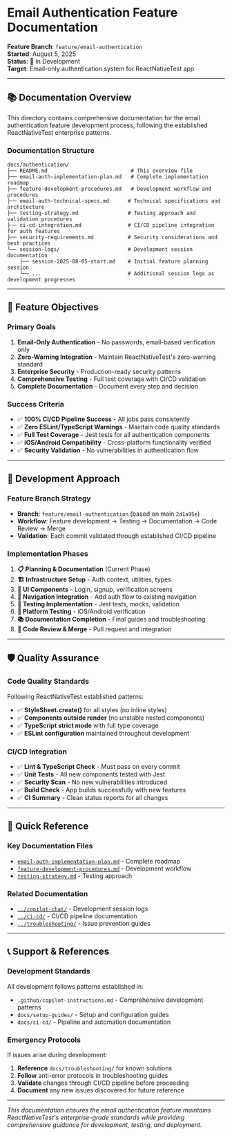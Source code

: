# Email Authentication Feature Documentation

**Feature Branch**: `feature/email-authentication`  
**Started**: August 5, 2025  
**Status**: 🚧 In Development  
**Target**: Email-only authentication system for ReactNativeTest app

---

## 📚 **Documentation Overview**

This directory contains comprehensive documentation for the email authentication feature development process, following the established ReactNativeTest enterprise patterns.

### **Documentation Structure**

```
docs/authentication/
├── README.md                           # This overview file
├── email-auth-implementation-plan.md   # Complete implementation roadmap
├── feature-development-procedures.md   # Development workflow and procedures
├── email-auth-technical-specs.md      # Technical specifications and architecture
├── testing-strategy.md                # Testing approach and validation procedures
├── ci-cd-integration.md               # CI/CD pipeline integration for auth features
├── security-requirements.md           # Security considerations and best practices
└── session-logs/                      # Development session documentation
    ├── session-2025-08-05-start.md    # Initial feature planning session
    └── ...                            # Additional session logs as development progresses
```

---

## 🎯 **Feature Objectives**

### **Primary Goals**
1. **Email-Only Authentication** - No passwords, email-based verification only
2. **Zero-Warning Integration** - Maintain ReactNativeTest's zero-warning standard
3. **Enterprise Security** - Production-ready security patterns
4. **Comprehensive Testing** - Full test coverage with CI/CD validation
5. **Complete Documentation** - Document every step and decision

### **Success Criteria**
- ✅ **100% CI/CD Pipeline Success** - All jobs pass consistently
- ✅ **Zero ESLint/TypeScript Warnings** - Maintain code quality standards
- ✅ **Full Test Coverage** - Jest tests for all authentication components
- ✅ **iOS/Android Compatibility** - Cross-platform functionality verified
- ✅ **Security Validation** - No vulnerabilities in authentication flow

---

## 🚀 **Development Approach**

### **Feature Branch Strategy**
- **Branch**: `feature/email-authentication` (based on main `2d1a95e`)
- **Workflow**: Feature development → Testing → Documentation → Code Review → Merge
- **Validation**: Each commit validated through established CI/CD pipeline

### **Implementation Phases**
1. **📋 Planning & Documentation** (Current Phase)
2. **🏗️ Infrastructure Setup** - Auth context, utilities, types
3. **🎨 UI Components** - Login, signup, verification screens
4. **🔗 Navigation Integration** - Add auth flow to existing navigation
5. **🧪 Testing Implementation** - Jest tests, mocks, validation
6. **📱 Platform Testing** - iOS/Android verification
7. **📚 Documentation Completion** - Final guides and troubleshooting
8. **🔄 Code Review & Merge** - Pull request and integration

---

## 🛡️ **Quality Assurance**

### **Code Quality Standards**
Following ReactNativeTest established patterns:
- ✅ **StyleSheet.create()** for all styles (no inline styles)
- ✅ **Components outside render** (no unstable nested components)
- ✅ **TypeScript strict mode** with full type coverage
- ✅ **ESLint configuration** maintained throughout development

### **CI/CD Integration**
- ✅ **Lint & TypeScript Check** - Must pass on every commit
- ✅ **Unit Tests** - All new components tested with Jest
- ✅ **Security Scan** - No new vulnerabilities introduced
- ✅ **Build Check** - App builds successfully with new features
- ✅ **CI Summary** - Clean status reports for all changes

---

## 📖 **Quick Reference**

### **Key Documentation Files**
- [`email-auth-implementation-plan.md`](./email-auth-implementation-plan.md) - Complete roadmap
- [`feature-development-procedures.md`](./feature-development-procedures.md) - Development workflow
- [`testing-strategy.md`](./testing-strategy.md) - Testing approach

### **Related Documentation**
- [`../copilot-chat/`](../copilot-chat/) - Development session logs
- [`../ci-cd/`](../ci-cd/) - CI/CD pipeline documentation
- [`../troubleshooting/`](../troubleshooting/) - Issue prevention guides

---

## 📞 **Support & References**

### **Development Standards**
All development follows patterns established in:
- `.github/copilot-instructions.md` - Comprehensive development patterns
- `docs/setup-guides/` - Setup and configuration guides
- `docs/ci-cd/` - Pipeline and automation documentation

### **Emergency Protocols**
If issues arise during development:
1. **Reference** `docs/troubleshooting/` for known solutions
2. **Follow** anti-error protocols in troubleshooting guides
3. **Validate** changes through CI/CD pipeline before proceeding
4. **Document** any new issues discovered for future reference

---

*This documentation ensures the email authentication feature maintains ReactNativeTest's enterprise-grade standards while providing comprehensive guidance for development, testing, and deployment.*

